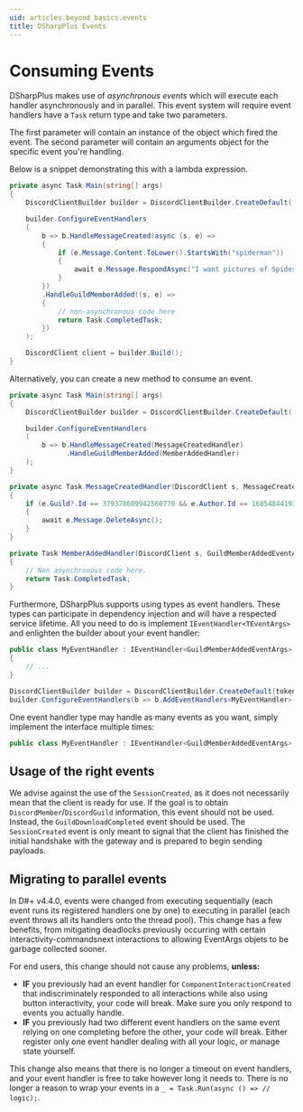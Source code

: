 ```yaml
---
uid: articles.beyond_basics.events
title: DSharpPlus Events
---
```


# Consuming Events

DSharpPlus makes use of *asynchronous events* which will execute each handler asynchronously and in parallel. This
event system will require event handlers have a `Task` return type and take two parameters.

The first parameter will contain an instance of the object which fired the event. The second parameter will contain an
arguments object for the specific event you're handling.

Below is a snippet demonstrating this with a lambda expression.

```cs
private async Task Main(string[] args)
{
    DiscordClientBuilder builder = DiscordClientBuilder.CreateDefault( /* token and intents */ );

    builder.ConfigureEventHandlers
    (
        b => b.HandleMessageCreated(async (s, e) => 
        {
            if (e.Message.Content.ToLower().StartsWith("spiderman"))
            {
                await e.Message.RespondAsync("I want pictures of Spiderman!");
            }
        })
        .HandleGuildMemberAdded((s, e) =>
        {
            // non-asynchronous code here
            return Task.CompletedTask;
        })
    );

    DiscordClient client = builder.Build();
}
```

Alternatively, you can create a new method to consume an event.

```cs
private async Task Main(string[] args)
{
    DiscordClientBuilder builder = DiscordClientBuilder.CreateDefault( /* token and intents */ );

    builder.ConfigureEventHandlers
    (
        b => b.HandleMessageCreated(MessageCreatedHandler)
              .HandleGuildMemberAdded(MemberAddedHandler)
    );
}

private async Task MessageCreatedHandler(DiscordClient s, MessageCreatedEventArgs e)
{
    if (e.Guild?.Id == 379378609942560770 && e.Author.Id == 168548441939509248)
    {
        await e.Message.DeleteAsync();
    }
}

private Task MemberAddedHandler(DiscordClient s, GuildMemberAddedEventArgs e)
{
    // Non asynchronous code here.
    return Task.CompletedTask;
}
```

Furthermore, DSharpPlus supports using types as event handlers. These types can participate in dependency injection and will have a respected service lifetime. All you need to do is implement `IEventHandler<TEventArgs>` and enlighten the builder about your event handler:

```cs
public class MyEventHandler : IEventHandler<GuildMemberAddedEventArgs>
{
    // ...
}

DiscordClientBuilder builder = DiscordClientBuilder.CreateDefault(token, intents);
builder.ConfigureEventHandlers(b => b.AddEventHandlers<MyEventHandler>(ServiceLifetime.Singleton));
```

One event handler type may handle as many events as you want, simply implement the interface multiple times:

```cs
public class MyEventHandler : IEventHandler<GuildMemberAddedEventArgs>, IEventHandler<GuildMemberRemovedEventArgs>
```

## Usage of the right events

We advise against the use of the `SessionCreated`, as it does not necessarily mean that the client
is ready for use. If the goal is to obtain  `DiscordMember`/`DiscordGuild` information, this event should not be used. Instead,
the `GuildDownloadCompleted` event should be used. The `SessionCreated` event is only meant to signal that the client has
finished the initial handshake with the gateway and is prepared to begin sending payloads.

## Migrating to parallel events

In D#+ v4.4.0, events were changed from executing sequentially (each event runs its registered handlers one by one) to
executing in parallel (each event throws all its handlers onto the thread pool). This change has a few benefits, from
mitigating deadlocks previously occurring with certain interactivity-commandsnext interactions to allowing EventArgs
objets to be garbage collected sooner.

For end users, this change should not cause any problems, **unless:**
- **IF** you previously had an event handler for `ComponentInteractionCreated` that indiscriminately responded to all
   interactions while also using button interactivity, your code will break. Make sure you only respond to events you
   actually handle.
- **IF** you previously had two different event handlers on the same event relying on one completing before the other,
   your code will break. Either register only one event handler dealing with all your logic, or manage state yourself.

This change also means that there is no longer a timeout on event handlers, and your event handler is free to take however
long it needs to. There is no longer a reason to wrap your events in a `_ = Task.Run(async () => // logic);`.
